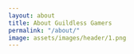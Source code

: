 ```yaml
---
layout: about
title: About Guildless Gamers
permalink: "/about/"
image: assets/images/header/1.png
---
```



